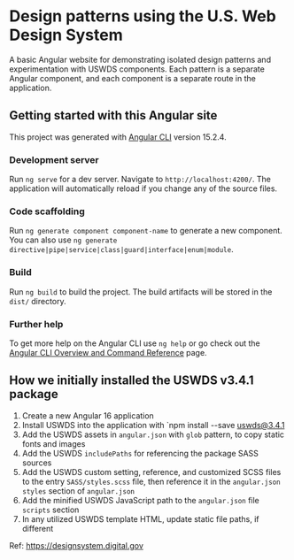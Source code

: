 # Design patterns using the U.S. Web Design System

A basic Angular website for demonstrating isolated design patterns and experimentation with USWDS components.  Each pattern is a separate Angular component, and each component is a separate route in the application.

## Getting started with this Angular site

This project was generated with [Angular CLI](https://github.com/angular/angular-cli) version 15.2.4.

### Development server

Run `ng serve` for a dev server. Navigate to `http://localhost:4200/`. The application will automatically reload if you change any of the source files.

### Code scaffolding

Run `ng generate component component-name` to generate a new component. You can also use `ng generate directive|pipe|service|class|guard|interface|enum|module`.

### Build

Run `ng build` to build the project. The build artifacts will be stored in the `dist/` directory.

### Further help

To get more help on the Angular CLI use `ng help` or go check out the [Angular CLI Overview and Command Reference](https://angular.io/cli) page.

## How we initially installed the USWDS v3.4.1 package

1. Create a new Angular 16 application
2. Install USWDS into the application with `npm install --save uswds@3.4.1
3. Add the USWDS assets in `angular.json` with `glob` pattern, to copy static fonts and images
4. Add the USWDS `includePaths` for referencing the package SASS sources
5. Add the USWDS custom setting, reference, and customized SCSS files to the entry `SASS/styles.scss` file, then reference it in the `angular.json` `styles` section of `angular.json`
6. Add the minified USWDS JavaScript path to the `angular.json` file `scripts` section
7. In any utilized USWDS template HTML, update static file paths, if different

Ref: <https://designsystem.digital.gov>
